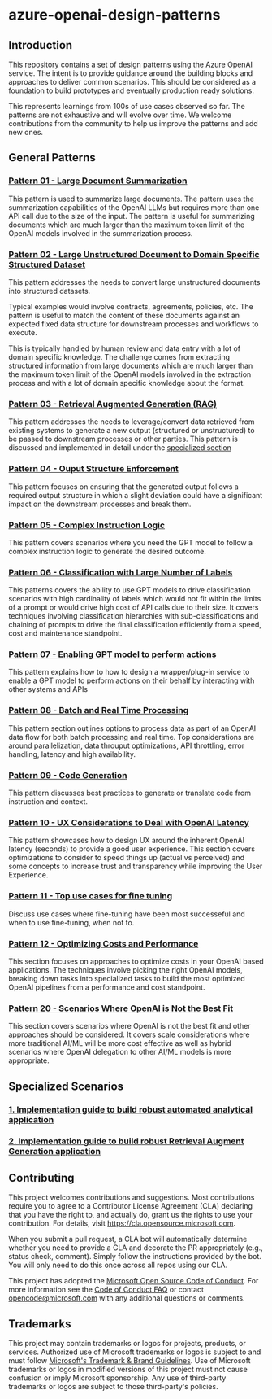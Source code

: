 # azure-openai-design-patterns

## Introduction

This repository contains a set of design patterns using the Azure OpenAI service. The intent is to provide guidance around the building blocks and approaches to deliver common scenarios. This should be considered as a foundation to build prototypes and eventually production ready solutions.

This represents learnings from 100s of use cases observed so far. The patterns are not exhaustive and will evolve over time. We welcome contributions from the community to help us improve the patterns and add new ones.

## General Patterns

### [Pattern 01 - Large Document Summarization](patterns/01-large-document-summarization/README.md)

This pattern is used to summarize large documents. The pattern uses the summarization capabilities of the OpenAI LLMs but requires more than one API call due to the size of the input. The pattern is useful for summarizing documents which are much larger than the maximum token limit of the OpenAI models involved in the summarization process.

### [Pattern 02 - Large Unstructured Document to Domain Specific Structured Dataset](patterns/02-large-unstructured-document-to-domain-specific-structured-dataset/README.md)

This pattern addresses the needs to convert large unstructured documents into structured datasets.

Typical examples would involve contracts, agreements, policies, etc. The pattern is useful to match the content of these documents against an expected fixed data structure for downstream processes and workflows to execute.

This is typically handled by human review and data entry with a lot of domain specific knowledge. The challenge comes from extracting structured information from large documents which are much larger than the maximum token limit of the OpenAI models involved in the extraction process and with a lot of domain specific knowledge about the format.

### [Pattern 03 - Retrieval Augmented Generation (RAG)](patterns/03-retrieval-augmented-generation/README.md)

This pattern addresses the needs to leverage/convert data retrieved from existing systems to generate a new output (structured or unstructured) to be passed to downstream processes or other parties.
This pattern is discussed and implemented in detail under the [specialized section](specialized_scenarios/rag/README.md)

### [Pattern 04 - Ouput Structure Enforcement](patterns/04-output-structure-enforcement/README.md)

This pattern focuses on ensuring that the generated output follows a required output structure in which a slight deviation could have a significant impact on the downstream processes and break them.

### [Pattern 05 - Complex Instruction Logic](patterns/05-complex-instruction-logic/README.md)

This pattern covers scenarios where you need the GPT model to follow a complex instruction logic to generate the desired outcome.

### [Pattern 06 - Classification with Large Number of Labels](patterns/06-classification-with-large-number-of-labels/README.md)

This patterns covers the ability to use GPT models to drive classification scenarios with  high cardinality of labels which would not fit within the limits of a prompt or would drive high cost of API calls due to their size. It covers techniques involving classification hierarchies with sub-classifications and chaining of prompts to drive the final classification efficiently from a speed, cost and maintenance standpoint.
### [Pattern 07 - Enabling GPT model to perform actions ](patterns/07-gpt-performing-actions/README.md)

This pattern explains how to how to design a wrapper/plug-in service to enable a GPT model to perform actions on their behalf by interacting with other systems and APIs

### [Pattern 08 - Batch and Real Time Processing](patterns/08-batch-and-real-time-processing/README.md)

This pattern section outlines options to process data as part of an OpenAI data flow for both batch processing and real time. Top considerations are around parallelization, data throuput optimizations, API throttling, error handling, latency and high availability.
### [Pattern 09 - Code Generation](patterns/09-Code-Generation/README.md)

This pattern discusses best practices to generate or translate code from instruction and context.
### [Pattern 10 - UX Considerations to Deal with OpenAI Latency](patterns/10-ux-considerations-to-deal-with-openai-latency/README.md)

This pattern showcases how to design UX around the inherent OpenAI latency (seconds) to provide a good user experience. This section covers optimizations to consider to speed things up (actual vs perceived) and some concepts to increase trust and transparency while improving the User Experience.

### [Pattern 11 - Top use cases for fine tuning](patterns/11-fine-tuning/README.md)

Discuss use cases where fine-tuning have been most successeful and when to use fine-tuning, when not to.

### [Pattern 12 - Optimizing Costs and Performance](patterns/12-optimizing-costs-and-performance/README.md)

This section focuses on approaches to optimize costs in your OpenAI based applications. The techniques involve picking the right OpenAI models, breaking down tasks into specialized tasks to build the most optimized OpenAI pipelines from a performance and cost standpoint.

### [Pattern 20 - Scenarios Where OpenAI is Not the Best Fit](patterns/20-scenarios-where-openai-is-not-the-best-fit/README.md)

This section covers scenarios where OpenAI is not the best fit and other approaches should be considered. It covers scale considerations where more traditional AI/ML will be more cost effective as well as hybrid scenarios where OpenAI delegation to other AI/ML models is more appropriate.
## Specialized Scenarios

### [1. Implementation guide to build robust automated analytical application](specialized_scenarios/automating_analytics/README.md)

### [2. Implementation guide to build robust Retrieval Augment Generation application](specialized_scenarios/rag/README.md)

## Contributing

This project welcomes contributions and suggestions.  Most contributions require you to agree to a
Contributor License Agreement (CLA) declaring that you have the right to, and actually do, grant us
the rights to use your contribution. For details, visit https://cla.opensource.microsoft.com.

When you submit a pull request, a CLA bot will automatically determine whether you need to provide
a CLA and decorate the PR appropriately (e.g., status check, comment). Simply follow the instructions
provided by the bot. You will only need to do this once across all repos using our CLA.

This project has adopted the [Microsoft Open Source Code of Conduct](https://opensource.microsoft.com/codeofconduct/).
For more information see the [Code of Conduct FAQ](https://opensource.microsoft.com/codeofconduct/faq/) or
contact [opencode@microsoft.com](mailto:opencode@microsoft.com) with any additional questions or comments.

## Trademarks

This project may contain trademarks or logos for projects, products, or services. Authorized use of Microsoft 
trademarks or logos is subject to and must follow 
[Microsoft's Trademark & Brand Guidelines](https://www.microsoft.com/en-us/legal/intellectualproperty/trademarks/usage/general).
Use of Microsoft trademarks or logos in modified versions of this project must not cause confusion or imply Microsoft sponsorship.
Any use of third-party trademarks or logos are subject to those third-party's policies.
